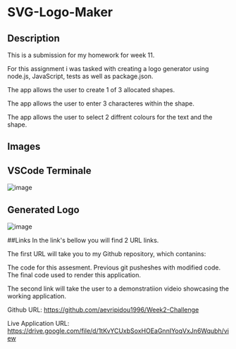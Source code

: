 # SVG-Logo-Maker

## Description

This is a submission for my homework for week 11.

For this assignment i was tasked with creating a logo generator using node.js, JavaScript, tests as well as package.json.

The app allows the user to create 1 of 3 allocated shapes.

The app allows the user to enter 3 characteres within the shape.

The app allows the user to select 2 diffrent colours for the text and the shape.


## Images 

## VSCode Terminale
![image](https://user-images.githubusercontent.com/114223852/233830768-5a7fabba-431f-4af0-8b7c-c7b5abf3fa92.png)



## Generated Logo
![image](https://user-images.githubusercontent.com/114223852/233830849-b9238489-62f8-4daa-9bd5-d144060eadfd.png)


##Links
In the link's bellow you will find 2 URL links.

The first URL will take you to my Github repository, which contanins:

The code for this assesment.
Previous git pusheshes with modified code.
The final code used to render this application.

The second link will take the user to a demonstratiion videio showcasing the working application.

Github URL: https://github.com/aevripidou1996/Week2-Challenge

Live Application URL: https://drive.google.com/file/d/1tKvYCUxbSoxHOEaGnnIYoqVxJn6Wqubh/view
